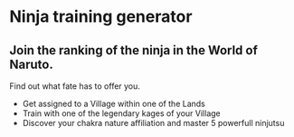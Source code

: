 # Ninja training generator
##  Join the ranking of the ninja in the World of Naruto.

Find out what fate has to offer you.
* Get assigned to a Village within one of the Lands
* Train with one of the legendary kages of your Village
* Discover your chakra nature affiliation and master 5 powerfull ninjutsu